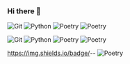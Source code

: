 ### Hi there 👋

<!--
**zitaker/zitaker** is a ✨ _special_ ✨ repository because its `README.md` (this file) appears on your GitHub profile.

Here are some ideas to get you started:

- 🔭 I’m currently working on ...
- 🌱 I’m currently learning ...
- 👯 I’m looking to collaborate on ...
- 🤔 I’m looking for help with ...
- 💬 Ask me about ...
- 📫 How to reach me: ...
- 😄 Pronouns: ...
- ⚡ Fun fact: ...
-->
![Git](https://img.shields.io/badge/Git-333333?style=for-the-bardge&logo=git&logoColor=ffffff)
![Python](https://img.shields.io/badge/Python-333333?style=for-the-bardge&logo=Python=git&logoColor=ffffff)
![Poetry](https://img.shields.io/badge/Poetry-333333?style=for-the-bardge&logo=Poetry=git&logoColor=ffffff)
![Poetry](https://img.shields.io/badge/CI/CD-333333?style=for-the-bardge&logo=githubactions=git&logoColor=ffffff)

![Git](https://img.shields.io/badge/Git-333333?style=for-the-bardge&logo=git)
![Python](https://img.shields.io/badge/Python-333333?style=for-the-bardge&logo=Python)
![Poetry](https://img.shields.io/badge/Poetry-333333?style=for-the-bardge&logo=Poetry)
![Poetry](https://img.shields.io/badge/CI/CD-333333?style=for-the-bardge&logo=githubactions)


https://img.shields.io/badge/<LABEL>-<MESSAGE>-<COLOR>
![Poetry](https://img.shields.io/badge/CI/CD-333333?style=for-the-bardge&logo=githubactions)
